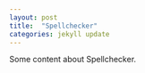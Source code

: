 ```yaml
---
layout: post
title:  "Spellchecker"
categories: jekyll update
---
```


Some content about Spellchecker.